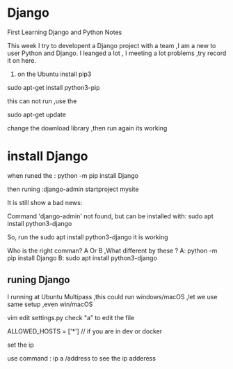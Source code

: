 # Django
First Learning Django and Python Notes


This week I try to developent a Django project with a team ,I am a new to user Python and Django.
I leanged a lot , I meeting a lot problems ,try record it on here.

1. on the Ubuntu install pip3

sudo apt-get install python3-pip

this can not run ,use the

sudo apt-get update

change the download library ,then run again its working

# install Django 
  when runed the : python -m pip install Django 
  
  then runing :django-admin startproject mysite
  
  It is still show a bad news:
      
  Command 'django-admin' not found, but can be installed with:
sudo apt install python3-django

 
  So, run the sudo apt install python3-django it is working
  
  Who is the right comman? A Or B ,What different by these ?
  A: python -m pip install Django
  B: sudo apt install python3-django
## runing Django 

I running at Ubuntu Multipass ,this could run windows/macOS ,let we use same setup ,even win/macOS

vim edit settings.py check "a" to edit the file

ALLOWED_HOSTS = ['*'] // if you are in dev or docker

set the ip

use command : ip a /address to see the ip adderess

